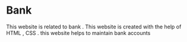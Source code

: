 # Bank
This website is related to bank . This website is created with the help of HTML , CSS . this website helps to maintain bank accounts

